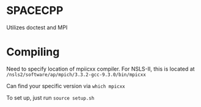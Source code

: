 # SPACECPP
Utilizes doctest and MPI
# Compiling
Need to specify location of mpiicxx compiler. For NSLS-II, this is located at
`
/nsls2/software/ap/mpich/3.3.2-gcc-9.3.0/bin/mpicxx
`

Can find your specific version via `which mpicxx`

To set up, just run 
`source setup.sh`